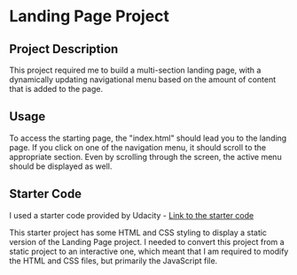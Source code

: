 # Landing Page Project

## Project Description

This project required me to build a multi-section landing page, with a dynamically updating navigational menu based on the amount of content that is added to the page.

## Usage

To access the starting page, the "index.html" should lead you to the landing page. If you click on one of the navigation menu, it should scroll to the appropriate section. Even by scrolling through the screen, the active menu should be displayed as well.

## Starter Code

I used a starter code provided by Udacity - <a href="https://github.com/udacity/fend/tree/refresh-2019">Link to the starter code</a>

This starter project has some HTML and CSS styling to display a static version of the Landing Page project. I needed to convert this project from a static project to an interactive one, which meant that I am required to modify the HTML and CSS files, but primarily the JavaScript file.

